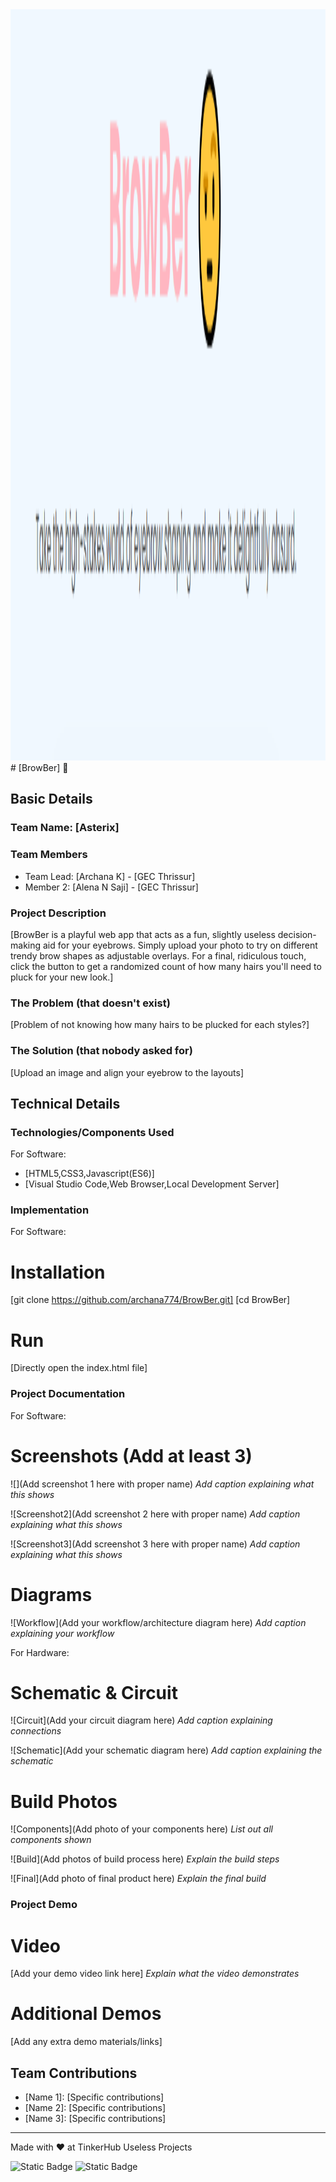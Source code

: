 <img width="3188" height="1202" alt="frame (3)" src="https://github.com/archana774/browber/blob/main/banner.PNG" />
# [BrowBer] 🎯


## Basic Details
### Team Name: [Asterix]


### Team Members
- Team Lead: [Archana K] - [GEC Thrissur]
- Member 2: [Alena N Saji] - [GEC Thrissur]


### Project Description
[BrowBer is a playful web app that acts as a fun, slightly useless decision-making aid for your eyebrows. Simply upload your photo to try on different trendy brow shapes as adjustable overlays. For a final, ridiculous touch, click the button to get a randomized count of how many hairs you'll need to pluck for your new look.]

### The Problem (that doesn't exist)
[Problem of not knowing how many hairs to be plucked for each styles?]

### The Solution (that nobody asked for)
[Upload an image and align your eyebrow to the layouts]

## Technical Details
### Technologies/Components Used
For Software:
- [HTML5,CSS3,Javascript(ES6)]
- [Visual Studio Code,Web Browser,Local Development Server]


### Implementation
For Software:
# Installation
[git clone https://github.com/archana774/BrowBer.git]
[cd BrowBer]

# Run
[Directly open the index.html file]

### Project Documentation
For Software:

# Screenshots (Add at least 3)
![](Add screenshot 1 here with proper name)
*Add caption explaining what this shows*

![Screenshot2](Add screenshot 2 here with proper name)
*Add caption explaining what this shows*

![Screenshot3](Add screenshot 3 here with proper name)
*Add caption explaining what this shows*

# Diagrams
![Workflow](Add your workflow/architecture diagram here)
*Add caption explaining your workflow*

For Hardware:

# Schematic & Circuit
![Circuit](Add your circuit diagram here)
*Add caption explaining connections*

![Schematic](Add your schematic diagram here)
*Add caption explaining the schematic*

# Build Photos
![Components](Add photo of your components here)
*List out all components shown*

![Build](Add photos of build process here)
*Explain the build steps*

![Final](Add photo of final product here)
*Explain the final build*

### Project Demo
# Video
[Add your demo video link here]
*Explain what the video demonstrates*

# Additional Demos
[Add any extra demo materials/links]

## Team Contributions
- [Name 1]: [Specific contributions]
- [Name 2]: [Specific contributions]
- [Name 3]: [Specific contributions]

---
Made with ❤️ at TinkerHub Useless Projects 

![Static Badge](https://img.shields.io/badge/TinkerHub-24?color=%23000000&link=https%3A%2F%2Fwww.tinkerhub.org%2F)
![Static Badge](https://img.shields.io/badge/UselessProjects--25-25?link=https%3A%2F%2Fwww.tinkerhub.org%2Fevents%2FQ2Q1TQKX6Q%2FUseless%2520Projects)




